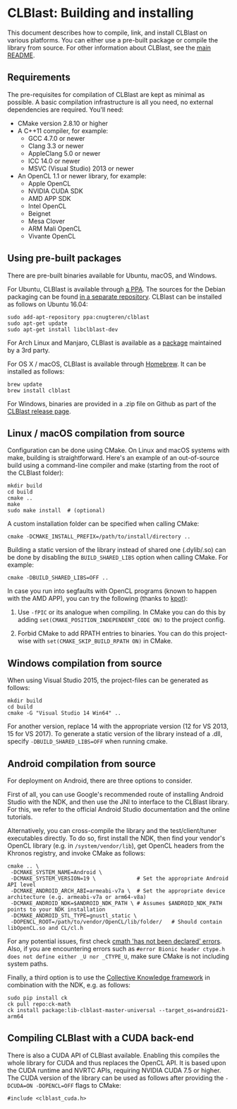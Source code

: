 CLBlast: Building and installing
================

This document describes how to compile, link, and install CLBlast on various platforms. You can either use a pre-built package or compile the library from source. For other information about CLBlast, see the [main README](../README.md).


Requirements
-------------

The pre-requisites for compilation of CLBlast are kept as minimal as possible. A basic compilation infrastructure is all you need, no external dependencies are required. You'll need:

* CMake version 2.8.10 or higher
* A C++11 compiler, for example:
  - GCC 4.7.0 or newer
  - Clang 3.3 or newer
  - AppleClang 5.0 or newer
  - ICC 14.0 or newer
  - MSVC (Visual Studio) 2013 or newer
* An OpenCL 1.1 or newer library, for example:
  - Apple OpenCL
  - NVIDIA CUDA SDK
  - AMD APP SDK
  - Intel OpenCL
  - Beignet
  - Mesa Clover
  - ARM Mali OpenCL
  - Vivante OpenCL


Using pre-built packages
-------------

There are pre-built binaries available for Ubuntu, macOS, and Windows.

For Ubuntu, CLBlast is available through [a PPA](https://launchpad.net/~cnugteren/+archive/ubuntu/clblast). The sources for the Debian packaging can be found [in a separate repository](https://github.com/CNugteren/CLBlast-packaging). CLBlast can be installed as follows on Ubuntu 16.04:

    sudo add-apt-repository ppa:cnugteren/clblast
    sudo apt-get update
    sudo apt-get install libclblast-dev

For Arch Linux and Manjaro, CLBlast is available as a [package](https://aur.archlinux.org/packages/clblast-git) maintained by a 3rd party.

For OS X / macOS, CLBlast is available through [Homebrew](https://github.com/Homebrew/homebrew-core/blob/master/Formula/clblast.rb). It can be installed as follows:

    brew update
    brew install clblast

For Windows, binaries are provided in a .zip file on Github as part of the [CLBlast release page](https://github.com/CNugteren/CLBlast/releases).


Linux / macOS compilation from source
-------------

Configuration can be done using CMake. On Linux and macOS systems with make, building is straightforward. Here's an example of an out-of-source build using a command-line compiler and make (starting from the root of the CLBlast folder):

    mkdir build
    cd build
    cmake ..
    make
    sudo make install  # (optional)

A custom installation folder can be specified when calling CMake:

    cmake -DCMAKE_INSTALL_PREFIX=/path/to/install/directory ..

Building a static version of the library instead of shared one (.dylib/.so) can be done by disabling the `BUILD_SHARED_LIBS` option when calling CMake. For example:

    cmake -DBUILD_SHARED_LIBS=OFF ..

In case you run into segfaults with OpenCL programs (known to happen with the AMD APP), you can try the following (thanks to [kpot](https://github.com/CNugteren/CLBlast/issues/243#issuecomment-367277297)):

1. Use `-fPIC` or its analogue when compiling. In CMake you can do this by adding `set(CMAKE_POSITION_INDEPENDENT_CODE ON)` to the project config.

2. Forbid CMake to add RPATH entries to binaries. You can do this project-wise with `set(CMAKE_SKIP_BUILD_RPATH ON)` in CMake.


Windows compilation from source
-------------

When using Visual Studio 2015, the project-files can be generated as follows:

    mkdir build
    cd build
    cmake -G "Visual Studio 14 Win64" ..

For another version, replace 14 with the appropriate version (12 for VS 2013, 15 for VS 2017). To generate a static version of the library instead of a .dll, specify `-DBUILD_SHARED_LIBS=OFF` when running cmake.


Android compilation from source
-------------

For deployment on Android, there are three options to consider.

First of all, you can use Google's recommended route of installing Android Studio with the NDK, and then use the JNI to interface to the CLBlast library. For this, we refer to the official Android Studio documentation and the online tutorials.

Alternatively, you can cross-compile the library and the test/client/tuner executables directly. To do so, first install the NDK, then find your vendor's OpenCL library (e.g. in `/system/vendor/lib`), get OpenCL headers from the Khronos registry, and invoke CMake as follows:

    cmake .. \
     -DCMAKE_SYSTEM_NAME=Android \
     -DCMAKE_SYSTEM_VERSION=19 \             # Set the appropriate Android API level
     -DCMAKE_ANDROID_ARCH_ABI=armeabi-v7a \  # Set the appropriate device architecture (e.g. armeabi-v7a or arm64-v8a)
     -DCMAKE_ANDROID_NDK=$ANDROID_NDK_PATH \ # Assumes $ANDROID_NDK_PATH points to your NDK installation
     -DCMAKE_ANDROID_STL_TYPE=gnustl_static \
     -DOPENCL_ROOT=/path/to/vendor/OpenCL/lib/folder/   # Should contain libOpenCL.so and CL/cl.h

For any potential issues, first check [cmath 'has not been declared' errors](https://stackoverflow.com/questions/45183525/compilation-error-with-ndk-using-cstatic/46433625). Also, if you are encountering errors such as `#error Bionic header ctype.h does not define either _U nor _CTYPE_U`, make sure CMake is not including system paths.

Finally, a third option is to use the [Collective Knowledge framework](https://github.com/ctuning/ck) in combination with the NDK, e.g. as follows:

    sudo pip install ck
    ck pull repo:ck-math
    ck install package:lib-clblast-master-universal --target_os=android21-arm64


Compiling CLBlast with a CUDA back-end
-------------

There is also a CUDA API of CLBlast available. Enabling this compiles the whole library for CUDA and thus replaces the OpenCL API. It is based upon the CUDA runtime and NVRTC APIs, requiring NVIDIA CUDA 7.5 or higher. The CUDA version of the library can be used as follows after providing the `-DCUDA=ON -DOPENCL=OFF` flags to CMake:

    #include <clblast_cuda.h>
